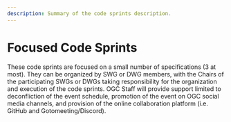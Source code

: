 ```yaml
---
description: Summary of the code sprints description.
---
```


# Focused Code Sprints

These code sprints are focused on a small number of specifications (3 at most). They can be organized by SWG or DWG members, with the Chairs of the participating SWGs or DWGs taking responsibility for the organization and execution of the code sprints. OGC Staff will provide support limited to deconfliction of the event schedule, promotion of the event on OGC social media channels, and provision of the online collaboration platform (i.e. GitHub and Gotomeeting/Discord).
